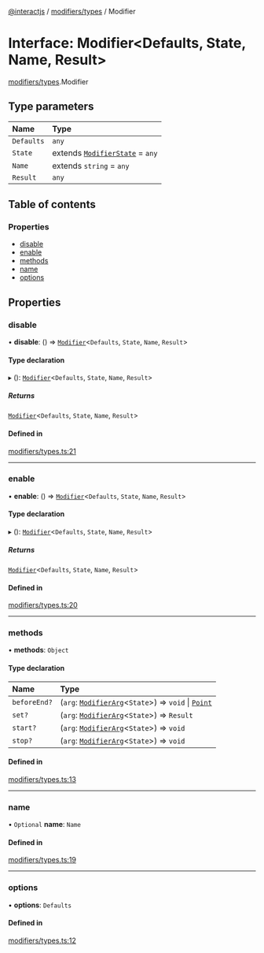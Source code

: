 [@interactjs](../README.md) / [modifiers/types](../modules/modifiers_types.md) / Modifier

# Interface: Modifier\<Defaults, State, Name, Result\>

[modifiers/types](../modules/modifiers_types.md).Modifier

## Type parameters

| Name | Type |
| :------ | :------ |
| `Defaults` | `any` |
| `State` | extends [`ModifierState`](../modules/modifiers_types.md#modifierstate) = `any` |
| `Name` | extends `string` = `any` |
| `Result` | `any` |

## Table of contents

### Properties

- [disable](modifiers_types.Modifier.md#disable)
- [enable](modifiers_types.Modifier.md#enable)
- [methods](modifiers_types.Modifier.md#methods)
- [name](modifiers_types.Modifier.md#name)
- [options](modifiers_types.Modifier.md#options)

## Properties

### disable

• **disable**: () => [`Modifier`](modifiers_types.Modifier.md)\<`Defaults`, `State`, `Name`, `Result`\>

#### Type declaration

▸ (): [`Modifier`](modifiers_types.Modifier.md)\<`Defaults`, `State`, `Name`, `Result`\>

##### Returns

[`Modifier`](modifiers_types.Modifier.md)\<`Defaults`, `State`, `Name`, `Result`\>

#### Defined in

[modifiers/types.ts:21](https://github.com/ehtick/interact.js/blob/d3d4746/packages/@interactjs/modifiers/types.ts#L21)

___

### enable

• **enable**: () => [`Modifier`](modifiers_types.Modifier.md)\<`Defaults`, `State`, `Name`, `Result`\>

#### Type declaration

▸ (): [`Modifier`](modifiers_types.Modifier.md)\<`Defaults`, `State`, `Name`, `Result`\>

##### Returns

[`Modifier`](modifiers_types.Modifier.md)\<`Defaults`, `State`, `Name`, `Result`\>

#### Defined in

[modifiers/types.ts:20](https://github.com/ehtick/interact.js/blob/d3d4746/packages/@interactjs/modifiers/types.ts#L20)

___

### methods

• **methods**: `Object`

#### Type declaration

| Name | Type |
| :------ | :------ |
| `beforeEnd?` | (`arg`: [`ModifierArg`](modifiers_types.ModifierArg.md)\<`State`\>) => `void` \| [`Point`](core_types.Point.md) |
| `set?` | (`arg`: [`ModifierArg`](modifiers_types.ModifierArg.md)\<`State`\>) => `Result` |
| `start?` | (`arg`: [`ModifierArg`](modifiers_types.ModifierArg.md)\<`State`\>) => `void` |
| `stop?` | (`arg`: [`ModifierArg`](modifiers_types.ModifierArg.md)\<`State`\>) => `void` |

#### Defined in

[modifiers/types.ts:13](https://github.com/ehtick/interact.js/blob/d3d4746/packages/@interactjs/modifiers/types.ts#L13)

___

### name

• `Optional` **name**: `Name`

#### Defined in

[modifiers/types.ts:19](https://github.com/ehtick/interact.js/blob/d3d4746/packages/@interactjs/modifiers/types.ts#L19)

___

### options

• **options**: `Defaults`

#### Defined in

[modifiers/types.ts:12](https://github.com/ehtick/interact.js/blob/d3d4746/packages/@interactjs/modifiers/types.ts#L12)

